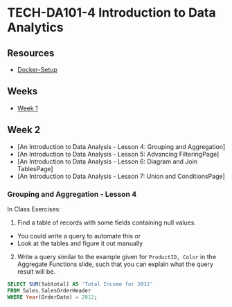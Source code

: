 # TECH-DA101-4 Introduction to Data Analytics  

## Resources 
  - [Docker-Setup](/Docker-Setup/)

## Weeks
- [Week 1](/Week1)  
  
## Week 2  

- [An Introduction to Data Analysis - Lesson 4: Grouping and Aggregation]
- [An Introduction to Data Analysis - Lesson 5: Advancing FilteringPage]
 - [An Introduction to Data Analysis - Lesson 6: Diagram and Join TablesPage]
 - [An Introduction to Data Analysis - Lesson 7: Union and ConditionsPage]  
   
### Grouping and Aggregation - Lesson 4  
  


In Class Exercises:  
  
1. Find a table of records with some fields containing null values.
  - You could write a query to automate this or
  - Look at the tables and figure it out manually

2. Write a query similar to the example given for `ProductID, Color` in the Aggregate Functions slide, such that you can explain what the query result will be.  
  
```sql
SELECT SUM(Subtotal) AS 'Total Income for 2012' 
FROM Sales.SalesOrderHeader 
WHERE Year(OrderDate) = 2012;
```

